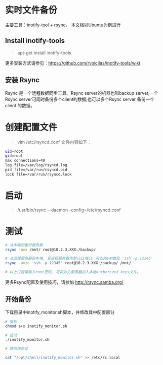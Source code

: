 实时文件备份
===================================
主要工具：inotify-tool + rsync， 本文档以Ubuntu为例进行


## Install inotify-tools ##
>apt-get install inotify-tools

更多安装方式请参见：https://github.com/rvoicilas/inotify-tools/wiki



## 安装 Rsync ##
Rsync 是一个远程数据同步工具。Rsync server的机器也叫backup server,一个Rsync server可同时备份多个client的数据;也可以多个Rsync server 备份一个 client 的数据。
# 创建配置文件
>vim /etc/rsyncd.conf
文件内容如下：
```sh
uid=root 
gid=root 
max connections=40 
log file=/var/log/rsyncd.log 
pid file=/var/run/rsyncd.pid 
lock file=/var/run/rsyncd.lock 
```

# 启动
>/usr/bin/rsync --daemon -config=/etc/rsyncd.conf 

# 测试
```sh
# 从本端到备份服务器
rsync -avz /mnt/ root@10.2.3.XXX:/backup/

# 从远程服务器到本端, 若远程服务器为默认22端口，可去掉e参数及 'ssh -p 12345'
rsync -avze 'ssh -p 12345' root@10.2.3.XXX:/backup/ /mnt/ 

# 以上过程需输入root密码, 可将对方服务器加入本地authorized_keys文件。
```

更多Rsync配置及使用技巧，请参加 http://rsync.samba.org/


## 开始备份 ##
下载目录中inotify_monitor.sh脚本，并修改其中配置部分

```sh
# 授权
chmod a+x inotify_monitor.sh

# 启动
./inotify_monitor.sh

# 随系统启动

cat "/opt/shell/inotify_monitor.sh" >> /etc/rc.local

```

